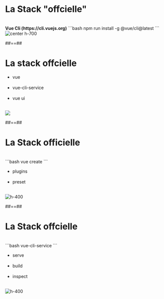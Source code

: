 <!-- .slide: class="sfeir-basic-slide with-code" -->
# La Stack "offcielle"
<br>
<span class="center"><strong>Vue Cli (https://cli.vuejs.org)</strong></span>
```bash
npm run install -g @vue/cli@latest
```
<img alt="center h-700" src="assets/images/school/tool/vue_cli.png">

##==##

<!-- .slide: class="sfeir-basic-slide with-code" -->
# La stack offcielle
<div class="flex-row">
    <div class="ecosystem">
        <ul>
            <li>vue</li> <br>
            <li>vue-cli-service</li><br>
            <li>vue ui</li><br>
        </ul>
    </div>
    <div class="container-vue-ui">
        <img src="assets/images/school/tool/vue_ui.png">
    </div>
</div>

##==##

<!-- .slide: class="sfeir-basic-slide with-code" -->
# La Stack officielle
<br>
```bash
vue create <project-name>
```
<div class="flex-row">
    <div>
        <ul>
            <li>plugins</li><br>
            <li>preset</li><br>
        </ul>
    </div>
    <div>
        <img  alt="h-400" src="assets/images/school/tool/vue_create.png">
    </div>
</div>

##==##

<!-- .slide: class="sfeir-basic-slide" -->
# La Stack offcielle
<br>
```bash
vue-cli-service
```
<div class="flex-row">
    <div>
        <ul>
            <li>serve</li><br>
            <li>build</li><br>
            <li>inspect</li><br>
        </ul>
    </div>
    <div>
        <img alt="h-400" src="assets/images/school/tool/vue_service.png">
    </div>
</div>
